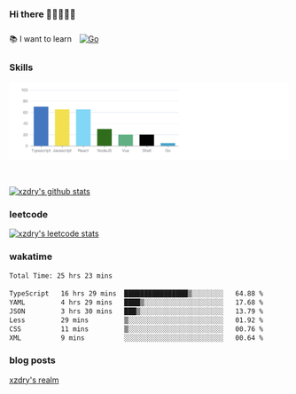 ### Hi there 👋👋👋👋👋

 :books: I want to learn <a href="https://go.dev/" target="_blank"><img style="margin: 10px" src="https://profilinator.rishav.dev/skills-assets/go-original.svg" alt="Go" height="50" /></a>  

### Skills
![](img/2022-09-05-22-04-20.png)

<br />

[![xzdry's github stats](https://github-readme-stats.vercel.app/api?username=xzdry&count_private=true&show_icons=true&theme=vue)](https://github.com/xzdry)

### leetcode
[![xzdry's leetcode stats](https://leetcard.jacoblin.cool/xzdry-2?theme=light&font=Anek%20Kannada&site=cn)](https://leetcode.cn/u/xzdry-2/)

### wakatime
<!--START_SECTION:waka-->

```text
Total Time: 25 hrs 23 mins

TypeScript   16 hrs 29 mins  ████████████████▒░░░░░░░░   64.88 %
YAML         4 hrs 29 mins   ████▒░░░░░░░░░░░░░░░░░░░░   17.68 %
JSON         3 hrs 30 mins   ███▒░░░░░░░░░░░░░░░░░░░░░   13.79 %
Less         29 mins         ▒░░░░░░░░░░░░░░░░░░░░░░░░   01.92 %
CSS          11 mins         ▒░░░░░░░░░░░░░░░░░░░░░░░░   00.76 %
XML          9 mins          ░░░░░░░░░░░░░░░░░░░░░░░░░   00.64 %
```

<!--END_SECTION:waka-->

### blog posts
[xzdry's realm](https://www.justdry.net/)
